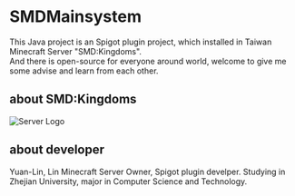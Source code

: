 # SMDMainsystem

This Java project is an Spigot plugin project, which installed in Taiwan Minecraft Server "SMD:Kingdoms".  
And there is open-source for everyone around world, welcome to give me some advise and learn from each other.


## about SMD:Kingdoms
![Server Logo](https://truth.bahamut.com.tw/s01/201907/07ccabd965f2ea46fe586c6a61d72e1d.JPG)

## about developer
Yuan-Lin, Lin
Minecraft Server Owner, Spigot plugin develper.
Studying in Zhejian University, major in Computer Science and Technology.
